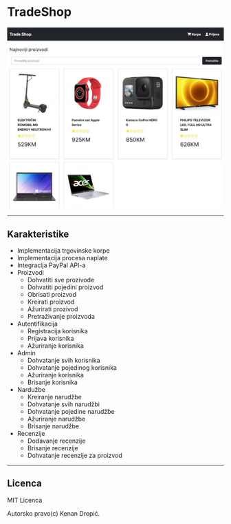 # TradeShop

![Markdown Logo](uploads/image-1653579457731.jpg)

---

## Karakteristike

- Implementacija trgovinske korpe
- Implementacija procesa naplate
- Integracija PayPal API-a
- Proizvodi
  - Dohvatiti sve prozivode
  - Dohvatiti pojedini proizvod
  - Obrisati proizvod
  - Kreirati proizvod
  - Ažurirati prozivod
  - Pretraživanje proizvoda
- Autentifikacija
  - Registracija korisnika
  - Prijava korisnika
  - Ažuriranje korisnika
- Admin
  - Dohvatanje svih korisnika
  - Dohvatanje pojedinog korisnika
  - Ažuriranje korisnika
  - Brisanje korisnika
- Nardužbe
  - Kreiranje narudžbe
  - Dohvatanje svih narudžbi
  - Dohvatanje pojedine narudžbe
  - Ažuriranje narudžbe
  - Brisanje narudžbe
- Recenzije
  - Dodavanje recenzije
  - Brisanje recenzije
  - Dohvatanje recenzije za proizvod

---

## Licenca

MIT Licenca

Autorsko pravo(c) Kenan Dropić.
